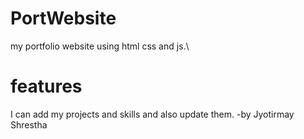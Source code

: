 # PortWebsite
my portfolio website using html css and js.\
# features 
I can add my projects and skills and also update them.
-by Jyotirmay Shrestha
